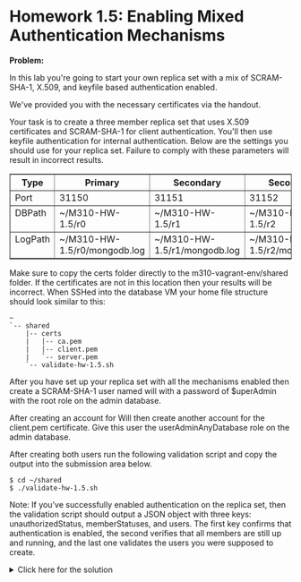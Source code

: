# Homework 1.5: Enabling Mixed Authentication Mechanisms

**Problem:**

In this lab you're going to start your own replica set with a mix of SCRAM-SHA-1, X.509, and keyfile based authentication enabled.

We've provided you with the necessary certificates via the handout.

Your task is to create a three member replica set that uses X.509 certificates and SCRAM-SHA-1 for client authentication. You'll then use keyfile authentication for internal authentication. Below are the settings you should use for your replica set. Failure to comply with these parameters will result in incorrect results.

<table border="1" class="docutils">
<colgroup>
<col width="12%">
<col width="29%">
<col width="29%">
<col width="29%">
</colgroup>
<thead valign="bottom">
<tr><th class="head">Type</th>
<th class="head">Primary</th>
<th class="head">Secondary</th>
<th class="head">Secondary</th>
</tr>
</thead>
<tbody valign="top">
<tr><td>Port</td>
<td>31150</td>
<td>31151</td>
<td>31152</td>
</tr>
<tr><td>DBPath</td>
<td>~/M310-HW-1.5/r0</td>
<td>~/M310-HW-1.5/r1</td>
<td>~/M310-HW-1.5/r2</td>
</tr>
<tr><td>LogPath</td>
<td>~/M310-HW-1.5/r0/mongodb.log</td>
<td>~/M310-HW-1.5/r1/mongodb.log</td>
<td>~/M310-HW-1.5/r2/mongodb.log</td>
</tr>
</tbody>
</table>

Make sure to copy the certs folder directly to the m310-vagrant-env/shared folder. If the certificates are not in this location then your results will be incorrect. When SSHed into the database VM your home file structure should look similar to this:

```
~
`-- shared
    |-- certs
    |   |-- ca.pem
    |   |-- client.pem
    |   `-- server.pem
    `-- validate-hw-1.5.sh
```

After you have set up your replica set with all the mechanisms enabled then create a SCRAM-SHA-1 user named will with a password of $uperAdmin with the root role on the admin database.

After creating an account for Will then create another account for the client.pem certificate. Give this user the userAdminAnyDatabase role on the admin database.

After creating both users run the following validation script and copy the output into the submission area below.

```
$ cd ~/shared
$ ./validate-hw-1.5.sh
```

Note: If you've successfully enabled authentication on the replica set, then the validation script should output a JSON object with three keys: unauthorizedStatus, memberStatuses, and users. The first key confirms that authentication is enabled, the second verifies that all members are still up and running, and the last one validates the users you were supposed to create.


<details>
  <summary>Click here for the solution</summary>
    Answer: { unauthorizedStatus: { "ok" : 0, "errmsg" : "not authorized on admin to execute command { replSetGetStatus: 1.0 }", "code" : 13 }, memberStatuses: ["PRIMARY","SECONDARY","SECONDARY"], users: [{"_id":"admin.will","roles":[{"role":"root","db":"admin"}]},{"_id":"$external.C=US,ST=New York,L=New York City,O=MongoDB,OU=University2,CN=M310 Client","roles":[{"role":"userAdminAnyDatabase","db":"admin"}]}] }
</details>



